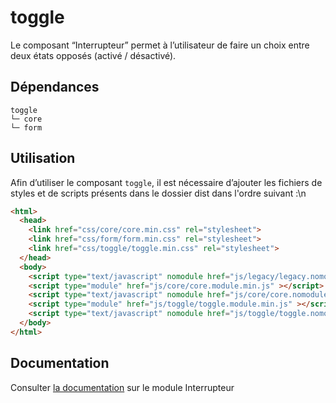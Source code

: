 # toggle

Le composant “Interrupteur” permet à l’utilisateur de faire un choix entre deux états opposés (activé / désactivé).

## Dépendances
```shell
toggle
└─ core
└─ form
```

## Utilisation
Afin d’utiliser le composant `toggle`, il est nécessaire d’ajouter les fichiers de styles et de scripts présents dans le dossier dist dans l'ordre suivant :\n
```html
<html>
  <head>
    <link href="css/core/core.min.css" rel="stylesheet">
    <link href="css/form/form.min.css" rel="stylesheet">
    <link href="css/toggle/toggle.min.css" rel="stylesheet">
  </head>
  <body>
    <script type="text/javascript" nomodule href="js/legacy/legacy.nomodule.min.js" ></script>
    <script type="module" href="js/core/core.module.min.js" ></script>
    <script type="text/javascript" nomodule href="js/core/core.nomodule.min.js" ></script>
    <script type="module" href="js/toggle/toggle.module.min.js" ></script>
    <script type="text/javascript" nomodule href="js/toggle/toggle.nomodule.min.js" ></script>
  </body>
</html>
```

## Documentation

Consulter [la documentation](https://www.systeme-de-design.gouv.fr/elements-d-interface/composants/interrupteur) sur le module Interrupteur
